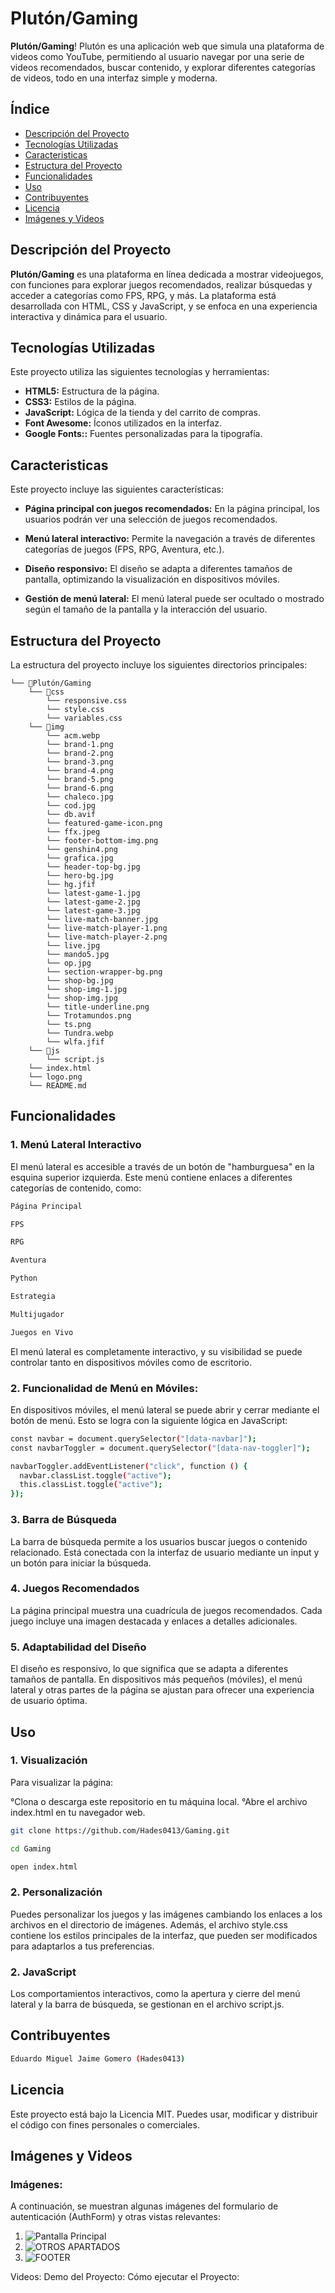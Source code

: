 # Plutón/Gaming

**Plutón/Gaming**! Plutón es una aplicación web que simula una plataforma de videos como YouTube, permitiendo al usuario navegar por una serie de videos recomendados, buscar contenido, y explorar diferentes categorías de videos, todo en una interfaz simple y moderna.

## Índice

- [Descripción del Proyecto](#descripción-del-proyecto)
- [Tecnologías Utilizadas](#tecnologías-utilizadas)
- [Caracteristicas](#caracteristicas)
- [Estructura del Proyecto](#estructura-del-proyecto)
- [Funcionalidades](#funcionalidades)
- [Uso](#uso)
- [Contribuyentes](#contribuyentes)
- [Licencia](#licencia)
- [Imágenes y Videos](#imágenes-y-videos)

## Descripción del Proyecto

**Plutón/Gaming** es una plataforma en línea dedicada a mostrar videojuegos, con funciones para explorar juegos recomendados, realizar búsquedas y acceder a categorías como FPS, RPG, y más. La plataforma está desarrollada con HTML, CSS y JavaScript, y se enfoca en una experiencia interactiva y dinámica para el usuario.

## Tecnologías Utilizadas

Este proyecto utiliza las siguientes tecnologías y herramientas:

- **HTML5:** Estructura de la página.
- **CSS3:** Estilos de la página.
- **JavaScript:** Lógica de la tienda y del carrito de compras.
- **Font Awesome:** Íconos utilizados en la interfaz.
- **Google Fonts::** Fuentes personalizadas para la tipografía.

## Caracteristicas

Este proyecto incluye las siguientes características:

- **Página principal con juegos recomendados:** En la página principal, los usuarios podrán ver una selección de juegos recomendados.

- **Menú lateral interactivo:** Permite la navegación a través de diferentes categorías de juegos (FPS, RPG, Aventura, etc.).

- **Diseño responsivo:** El diseño se adapta a diferentes tamaños de pantalla, optimizando la visualización en dispositivos móviles.

- **Gestión de menú lateral:** El menú lateral puede ser ocultado o mostrado según el tamaño de la pantalla y la interacción del usuario.

## Estructura del Proyecto

La estructura del proyecto incluye los siguientes directorios principales:

```
└── 📁Plutón/Gaming
    └── 📁css
        └── responsive.css
        └── style.css
        └── variables.css
    └── 📁img
        └── acm.webp
        └── brand-1.png
        └── brand-2.png
        └── brand-3.png
        └── brand-4.png
        └── brand-5.png
        └── brand-6.png
        └── chaleco.jpg
        └── cod.jpg
        └── db.avif
        └── featured-game-icon.png
        └── ffx.jpeg
        └── footer-bottom-img.png
        └── genshin4.png
        └── grafica.jpg
        └── header-top-bg.jpg
        └── hero-bg.jpg
        └── hg.jfif
        └── latest-game-1.jpg
        └── latest-game-2.jpg
        └── latest-game-3.jpg
        └── live-match-banner.jpg
        └── live-match-player-1.png
        └── live-match-player-2.png
        └── live.jpg
        └── mando5.jpg
        └── op.jpg
        └── section-wrapper-bg.png
        └── shop-bg.jpg
        └── shop-img-1.jpg
        └── shop-img.jpg
        └── title-underline.png
        └── Trotamundos.png
        └── ts.png
        └── Tundra.webp
        └── wlfa.jfif
    └── 📁js
        └── script.js
    └── index.html
    └── logo.png
    └── README.md

```

## Funcionalidades

### 1. Menú Lateral Interactivo

El menú lateral es accesible a través de un botón de "hamburguesa" en la esquina superior izquierda. Este menú contiene enlaces a diferentes categorías de contenido, como:

```bash
Página Principal
```

```bash
FPS
```

```bash
RPG
```

```bash
Aventura
```

```bash
Python
```

```bash
Estrategia
```

```bash
Multijugador
```

```bash
Juegos en Vivo
```

El menú lateral es completamente interactivo, y su visibilidad se puede controlar tanto en dispositivos móviles como de escritorio.

### 2. Funcionalidad de Menú en Móviles:

En dispositivos móviles, el menú lateral se puede abrir y cerrar mediante el botón de menú. Esto se logra con la siguiente lógica en JavaScript:

```bash
const navbar = document.querySelector("[data-navbar]");
const navbarToggler = document.querySelector("[data-nav-toggler]");

navbarToggler.addEventListener("click", function () {
  navbar.classList.toggle("active");
  this.classList.toggle("active");
});


```

### 3. Barra de Búsqueda

La barra de búsqueda permite a los usuarios buscar juegos o contenido relacionado. Está conectada con la interfaz de usuario mediante un input y un botón para iniciar la búsqueda.

### 4. Juegos Recomendados

La página principal muestra una cuadrícula de juegos recomendados. Cada juego incluye una imagen destacada y enlaces a detalles adicionales.

### 5. Adaptabilidad del Diseño

El diseño es responsivo, lo que significa que se adapta a diferentes tamaños de pantalla. En dispositivos más pequeños (móviles), el menú lateral y otras partes de la página se ajustan para ofrecer una experiencia de usuario óptima.

## Uso

### 1. Visualización

Para visualizar la página:

°Clona o descarga este repositorio en tu máquina local.
°Abre el archivo index.html en tu navegador web.

```bash
git clone https://github.com/Hades0413/Gaming.git

cd Gaming

open index.html

```

### 2. Personalización

Puedes personalizar los juegos y las imágenes cambiando los enlaces a los archivos en el directorio de imágenes. Además, el archivo style.css contiene los estilos principales de la interfaz, que pueden ser modificados para adaptarlos a tus preferencias.

### 2. JavaScript

Los comportamientos interactivos, como la apertura y cierre del menú lateral y la barra de búsqueda, se gestionan en el archivo script.js.

## Contribuyentes

```bash
Eduardo Miguel Jaime Gomero (Hades0413)
```

## Licencia

Este proyecto está bajo la Licencia MIT. Puedes usar, modificar y distribuir el código con fines personales o comerciales.

## Imágenes y Videos

### Imágenes:

A continuación, se muestran algunas imágenes del formulario de autenticación (AuthForm) y otras vistas relevantes:

1. ![Pantalla Principal](public/img/README/img3.webp)
2. ![OTROS APARTADOS](public/img/README/img3-2.webp)
3. ![FOOTER](public/img/README/img3-3.webp)

Videos:
Demo del Proyecto:
Cómo ejecutar el Proyecto:

```

```
